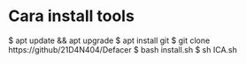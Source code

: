 # Cara install tools
$ apt update && apt upgrade
$ apt install git
$ git clone https://github/21D4N404/Defacer
$ bash install.sh
$ sh ICA.sh

